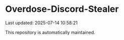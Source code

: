 # Overdose-Discord-Stealer

Last updated: 2025-07-14 10:58:21

This repository is automatically maintained.
